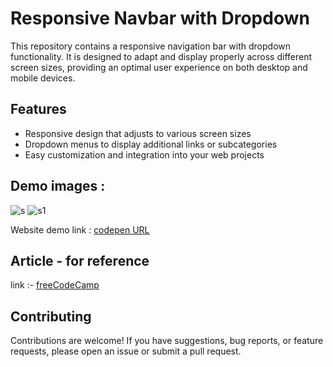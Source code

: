 # Responsive Navbar with Dropdown

This repository contains a responsive navigation bar with dropdown functionality. It is designed to adapt and display properly across different screen sizes, providing an optimal user experience on both desktop and mobile devices.

## Features

- Responsive design that adjusts to various screen sizes
- Dropdown menus to display additional links or subcategories
- Easy customization and integration into your web projects

## Demo images :
![s](https://github.com/Arshdeep-13/responsive-navbar-with-dropdown/assets/108752646/22cd96cc-9180-46c8-b279-32c2e29fdf9b)
![s1](https://github.com/Arshdeep-13/responsive-navbar-with-dropdown/assets/108752646/2a31d467-7cbf-473f-a53c-e9d99be21f3f)

Website demo link : [codepen URL](https://codepen.io/evavic44/pen/QWZYEPQ)

## Article - for reference 
link :- [freeCodeCamp](https://www.freecodecamp.org/news/how-to-build-a-responsive-navigation-bar-with-dropdown-menu-using-javascript/)



## Contributing
Contributions are welcome! If you have suggestions, bug reports, or feature requests, please open an issue or submit a pull request.

